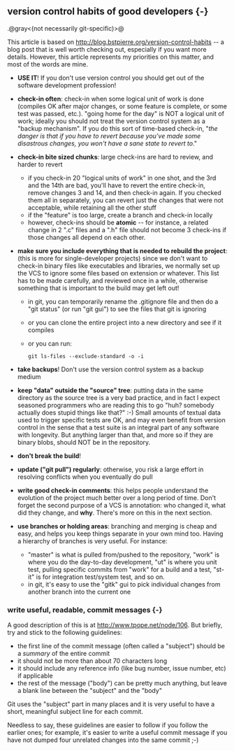 ## version control habits of good developers {-}

.@gray\<(not necessarily git-specific)\>@

This article is based on <http://blog.bstpierre.org/version-control-habits> --
a blog post that is well worth checking out, especially if you want more
details. However, this article represents my priorities on this matter, and
most of the words are mine.

-   **USE IT**! If you don't use version control you should get out of the
    software development profession!

-   **check-in often**: check-in when some logical unit of work is done
    (compiles OK after major changes, or some feature is complete, or some
    test was passed, etc.). "going home for the day" is NOT a logical unit of
    work; ideally you should not treat the version control system as a "backup
    mechanism". If you do this sort of time-based check-in, "*the danger is
    that if you have to revert because you've made some disastrous changes,
    you won't have a sane state to revert to*."

-   **check-in bite sized chunks**: large check-ins are hard to review, and
    harder to revert
    -   if you check-in 20 "logical units of work" in one shot, and the 3rd
        and the 14th are bad, you'll have to revert the entire check-in,
        remove changes 3 and 14, and then check-in again. If you checked them
        all in separately, you can revert just the changes that were not
        acceptable, while retaining all the other stuff
    -   if the "feature" is too large, create a branch and check-in locally
    -   however, check-ins should be **atomic** -- for instance, a related
        change in 2 ".c" files and a ".h" file should not become 3 check-ins
        if those changes all depend on each other.

-   **make sure you include everything that is needed to rebuild the
    project**: (this is more for single-developer projects) since we don't
    want to check-in binary files like executables and libraries, we normally
    set up the VCS to ignore some files based on extension or whatever. This
    list has to be made carefully, and reviewed once in a while, otherwise
    something that is important to the build may get left out!
    -   in git, you can temporarily rename the .gitignore file and then do a
        "git status" (or run "git gui") to see the files that git is ignoring
    -   or you can clone the entire project into a new directory and see if it
        compiles
    -   or you can run:

            git ls-files --exclude-standard -o -i

-   **take backups**! Don't use the version control system as a backup medium

-   **keep "data" outside the "source" tree**: putting data in the same
    directory as the source tree is a very bad practice, and in fact I expect
    seasoned programmers who are reading this to go "huh? somebody actually
    does stupid things like that?" :-) Small amounts of textual data used to
    trigger specific tests are OK, and may even benefit from version control
    in the sense that a test suite is an integral part of any software with
    longevity. But anything larger than that, and more so if they are binary
    blobs, should NOT be in the repository.

-   **don't break the build**!

-   **update ("git pull") regularly**: otherwise, you risk a large effort in
    resolving conflicts when you eventually do pull

-   **write good check-in comments**: this helps people understand the
    evolution of the project much better over a long period of time. Don't
    forget the second purpose of a VCS is annotation: who changed it, what did
    they change, and **why**.  There's more on this in the next section.

-   **use branches or holding areas**: branching and merging is cheap and
    easy, and helps you keep things separate in your own mind too. Having a
    hierarchy of branches is very useful. For instance:
    -   "master" is what is pulled from/pushed to the repository, "work" is
        where you do the day-to-day development, "ut" is where you unit test,
        pulling specific commits from "work" for a build and a test, "st-it"
        is for integration test/system test, and so on.
    -   in git, it's easy to use the "gitk" gui to pick individual changes
        from another branch into the current one

### write useful, readable, commit messages {-}

A good description of this is at <http://www.tpope.net/node/106>.  But
briefly, try and stick to the following guidelines:

  * the first line of the commit message (often called a "subject") should be
    a *summary* of the entire commit
  * it should not be more than about 70 characters long
  * it should include any reference info (like bug number, issue number, etc)
    if applicable
  * the rest of the message ("body") can be pretty much anything, but leave a
    blank line between the "subject" and the "body"

Git uses the "subject" part in many places and it is very useful to have a
short, meaningful subject line for each commit.

Needless to say, these guidelines are easier to follow if you follow the
earlier ones; for example, it's easier to write a useful commit message if you
have not dumped four unrelated changes into the same commit ;-)
